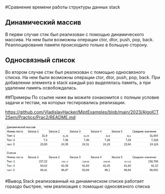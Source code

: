 #Сравнение времени работы структуры данных stack 

## Динамический массив
В первм случае стэк был реализован с помощью динамического массива. На нем были возможны операции ctor, dtor, push, pop, back. Реаллоцирование памяти происходило только в большую сторону.

## Односвязный список
Во втором случае стэк был реализован с помощью односвязного списка. На нем были возможны операции ctor, dtor, push, pop, back. При добавлении элемента в stack каждый раз выделялась память, а при удалении память освобождалась.


##Примеры 
По ссылке ниже вы можите ознакомится с полным условие задачи и тестам, на которых тестировались реализации.

https://github.com/VladislavHacker/MiptExamples/blob/main/2023/AlgoICT2Sem/Practics/Prac2/README.md

![Tests](./test.png)

#Вывод 
Stack реализованный на динамическом списке работает гораздо быстрее, чем реализация с помощью односвязного списка

